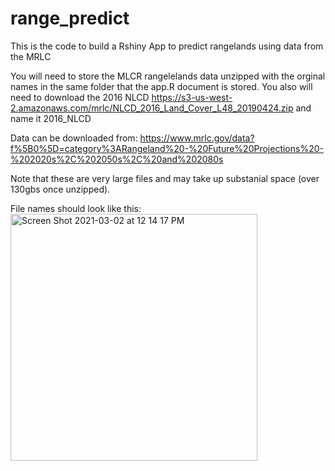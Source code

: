 # range_predict
This is the code to build a Rshiny App to predict rangelands using data from the MRLC 


You will need to store the MLCR rangelelands data unzipped with the orginal names in the same folder that the app.R document is stored. You also will need to download the 2016 NLCD https://s3-us-west-2.amazonaws.com/mrlc/NLCD_2016_Land_Cover_L48_20190424.zip and name it 2016_NLCD


Data can be downloaded from: 
https://www.mrlc.gov/data?f%5B0%5D=category%3ARangeland%20-%20Future%20Projections%20-%202020s%2C%202050s%2C%20and%202080s

Note that these are very large files and may take up substanial space (over 130gbs once unzipped). 

File names should look like this: 
<img width="395" alt="Screen Shot 2021-03-02 at 12 14 17 PM" src="https://user-images.githubusercontent.com/68873844/109701927-d240e300-7b50-11eb-960b-db47363951d8.png">

